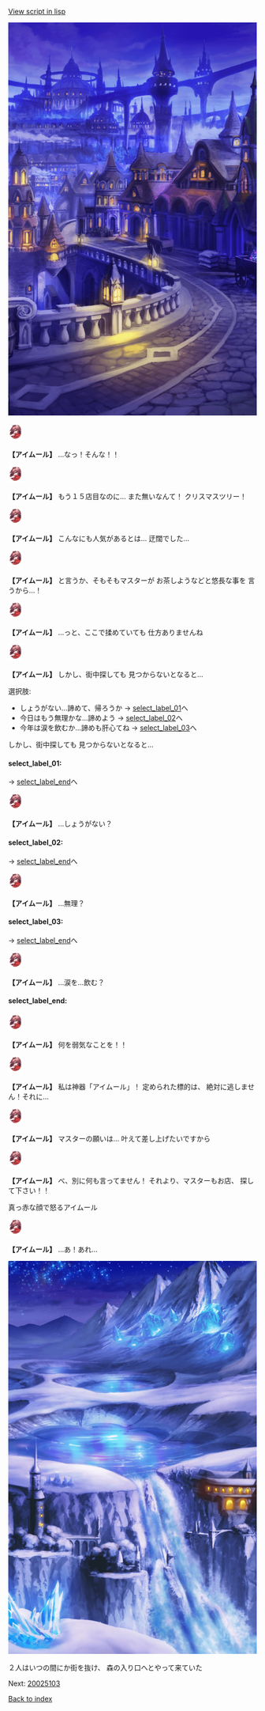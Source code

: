 [View script in lisp](../scripts/20025102.txt)

![town_night.png](../images/backgrounds/town_night.png)

<img src="../images/units/200251.png" alt="200251.png" height="34"/>

**【アイムール】**
…なっ！そんな！！

<img src="../images/units/200251.png" alt="200251.png" height="34"/>

**【アイムール】**
もう１５店目なのに…
また無いなんて！
クリスマスツリー！

<img src="../images/units/200251.png" alt="200251.png" height="34"/>

**【アイムール】**
こんなにも人気があるとは…
迂闊でした…

<img src="../images/units/200251.png" alt="200251.png" height="34"/>

**【アイムール】**
と言うか、そもそもマスターが
お茶しようなどと悠長な事を
言うから…！

<img src="../images/units/200251.png" alt="200251.png" height="34"/>

**【アイムール】**
…っと、ここで揉めていても
仕方ありませんね

<img src="../images/units/200251.png" alt="200251.png" height="34"/>

**【アイムール】**
しかし、街中探しても
見つからないとなると…

選択肢:
- しょうがない…諦めて、帰ろうか → [select_label_01](#select_label_01)へ
- 今日はもう無理かな…諦めよう → [select_label_02](#select_label_02)へ
- 今年は涙を飲むか…諦めも肝心てね → [select_label_03](#select_label_03)へ

しかし、街中探しても
見つからないとなると…

#### select_label_01:
 → [select_label_end](#select_label_end)へ

<img src="../images/units/200251.png" alt="200251.png" height="34"/>

**【アイムール】**
…しょうがない？

#### select_label_02:
 → [select_label_end](#select_label_end)へ

<img src="../images/units/200251.png" alt="200251.png" height="34"/>

**【アイムール】**
…無理？

#### select_label_03:
 → [select_label_end](#select_label_end)へ

<img src="../images/units/200251.png" alt="200251.png" height="34"/>

**【アイムール】**
…涙を…飲む？

#### select_label_end:

<img src="../images/units/200251.png" alt="200251.png" height="34"/>

**【アイムール】**
何を弱気なことを！！

<img src="../images/units/200251.png" alt="200251.png" height="34"/>

**【アイムール】**
私は神器「アイムール」！
定められた標的は、
絶対に逃しません！それに…

<img src="../images/units/200251.png" alt="200251.png" height="34"/>

**【アイムール】**
マスターの願いは…
叶えて差し上げたいですから

<img src="../images/units/200251.png" alt="200251.png" height="34"/>

**【アイムール】**
べ、別に何も言ってません！
それより、マスターもお店、
探して下さい！！

真っ赤な顔で怒るアイムール

<img src="../images/units/200251.png" alt="200251.png" height="34"/>

**【アイムール】**
…あ！あれ…

![highland_snow.png](../images/backgrounds/highland_snow.png)

２人はいつの間にか街を抜け、
森の入り口へとやって来ていた

Next: [20025103](20025103.md)

[Back to index](index.md)
